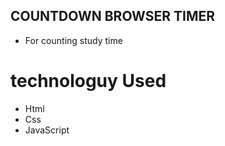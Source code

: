 ## COUNTDOWN BROWSER TIMER
* For counting study time

# technologuy Used 
* Html 
* Css
* JavaScript
